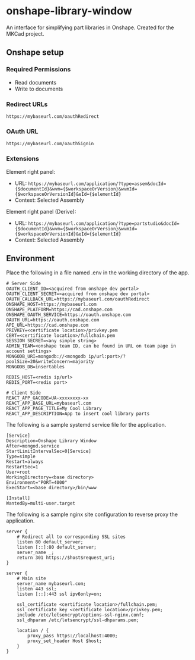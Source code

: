 # onshape-library-window
An interface for simplifying part libraries in Onshape. Created for the MKCad project.

## Onshape setup
### Required Permissions
- Read documents
- Write to documents

### Redirect URLs
`https://mybaseurl.com/oauthRedirect`

### OAuth URL
`https://mybaseurl.com/oauthSignin`

### Extensions
Element right panel: 
- URL: `https://mybaseurl.com/application/?type=assem&docId={$documentId}&wvm={$workspaceOrVersion}&wvmId={$workspaceOrVersionId}&eId={$elementId}`
- Context: Selected Assembly

Element right panel (Derive): 
- URL: `https://mybaseurl.com/application/?type=partstudio&docId={$documentId}&wvm={$workspaceOrVersion}&wvmId={$workspaceOrVersionId}&eId={$elementId}`
- Context: Selected Assembly

## Environment
Place the following in a file named .env in the working directory of the app.
```
# Server Side
OAUTH_CLIENT_ID=<acquired from onshape dev portal>
OAUTH_CLIENT_SECRET=<acquired from onshape dev portal>
OAUTH_CALLBACK_URL=https://mybaseurl.com/oauthRedirect
ONSHAPE_HOST=https://mybaseurl.com
ONSHAPE_PLATFORM=https://cad.onshape.com
ONSHAPE_OAUTH_SERVICE=https://oauth.onshape.com
OAUTH_URL=https://oauth.onshape.com
API_URL=https://cad.onshape.com
PRIVKEY=<certificate location>/privkey.pem
CERT=<certificate location>/fullchain.pem
SESSION_SECRET=<any simple string>
ADMIN_TEAM=<onshape team ID, can be found in URL on team page in account settings>
MONGODB_URI=mongodb://<mongodb ip/url:port>/?poolSize=20&writeConcern=majority
MONGODB_DB=insertables

REDIS_HOST=<redis ip/url>
REDIS_PORT=<redis port>

# Client Side
REACT_APP_GACODE=UA-xxxxxxxx-xx
REACT_APP_BASE_URL=mybaseurl.com
REACT_APP_PAGE_TITLE=My Cool Library
REACT_APP_DESCRIPTION=App to insert cool library parts
```
The following is a sample systemd service file for the application.
```
[Service]
Description=Onshape Library Window
After=mongod.service
StartLimitIntervalSec=0[Service]
Type=simple
Restart=always
RestartSec=1
User=root
WorkingDirectory=<base directory>
Environment="PORT=4000"
ExecStart=<base directory>/bin/www

[Install]
WantedBy=multi-user.target
```
The following is a sample nginx site configuration to reverse proxy the application.
```
server {
    # Redirect all to corresponding SSL sites
    listen 80 default_server;
    listen [::]:80 default_server;
    server_name _;
    return 301 https://$host$request_uri;
}

server {
    # Main site
    server_name mybaseurl.com;
    listen 443 ssl;
    listen [::]:443 ssl ipv6only=on;

    ssl_certificate <certificate location>/fullchain.pem;
    ssl_certificate_key <certificate location>/privkey.pem;
    include /etc/letsencrypt/options-ssl-nginx.conf;
    ssl_dhparam /etc/letsencrypt/ssl-dhparams.pem;

    location / {
        proxy_pass https://localhost:4000;
        proxy_set_header Host $host;
    }
}
```